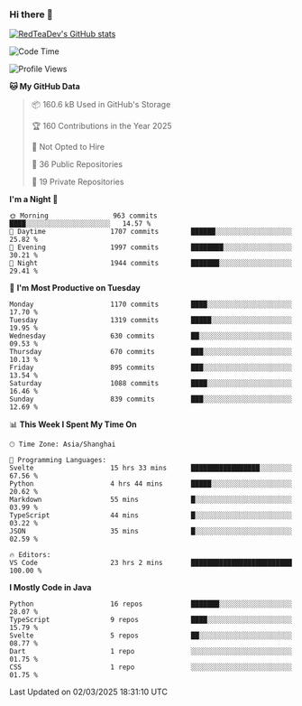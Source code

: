 ### Hi there 👋

<!--
**RedTeaDev/RedTeaDev** is a ✨ _special_ ✨ repository because its `README.md` (this file) appears on your GitHub profile.

Here are some ideas to get you started:

- 🔭 I’m currently working on ...
- 🌱 I’m currently learning ...
- 👯 I’m looking to collaborate on ...
- 🤔 I’m looking for help with ...
- 💬 Ask me about ...
- 📫 How to reach me: ...
- 😄 Pronouns: ...
- ⚡ Fun fact: ...
-->

<!--
[![wakatime](https://wakatime.com/badge/user/6b101ed0-04c0-4490-9283-eb61f2efff96.svg)](https://wakatime.com/@6b101ed0-04c0-4490-9283-eb61f2efff96)
!-->

[![RedTeaDev's GitHub stats](https://github-readme-stats.vercel.app/api?username=RedTeaDev\&include_all_commits=true)](https://github.com/anuraghazra/github-readme-stats)
<!--
[![willianrod's wakatime stats](https://github-readme-stats.vercel.app/api/wakatime?username=RedTeaDev)](https://github.com/anuraghazra/github-readme-stats)
!-->
<!--START_SECTION:waka-->
![Code Time](http://img.shields.io/badge/Code%20Time-3%2C054%20hrs%2029%20mins-blue)

![Profile Views](http://img.shields.io/badge/Profile%20Views-7-blue)

**🐱 My GitHub Data** 

> 📦 160.6 kB Used in GitHub's Storage 
 > 
> 🏆 160 Contributions in the Year 2025
 > 
> 🚫 Not Opted to Hire
 > 
> 📜 36 Public Repositories 
 > 
> 🔑 19 Private Repositories 
 > 
**I'm a Night 🦉** 

```text
🌞 Morning                963 commits         ████░░░░░░░░░░░░░░░░░░░░░   14.57 % 
🌆 Daytime                1707 commits        ██████░░░░░░░░░░░░░░░░░░░   25.82 % 
🌃 Evening                1997 commits        ████████░░░░░░░░░░░░░░░░░   30.21 % 
🌙 Night                  1944 commits        ███████░░░░░░░░░░░░░░░░░░   29.41 % 
```
📅 **I'm Most Productive on Tuesday** 

```text
Monday                   1170 commits        ████░░░░░░░░░░░░░░░░░░░░░   17.70 % 
Tuesday                  1319 commits        █████░░░░░░░░░░░░░░░░░░░░   19.95 % 
Wednesday                630 commits         ██░░░░░░░░░░░░░░░░░░░░░░░   09.53 % 
Thursday                 670 commits         ███░░░░░░░░░░░░░░░░░░░░░░   10.13 % 
Friday                   895 commits         ███░░░░░░░░░░░░░░░░░░░░░░   13.54 % 
Saturday                 1088 commits        ████░░░░░░░░░░░░░░░░░░░░░   16.46 % 
Sunday                   839 commits         ███░░░░░░░░░░░░░░░░░░░░░░   12.69 % 
```


📊 **This Week I Spent My Time On** 

```text
🕑︎ Time Zone: Asia/Shanghai

💬 Programming Languages: 
Svelte                   15 hrs 33 mins      █████████████████░░░░░░░░   67.56 % 
Python                   4 hrs 44 mins       █████░░░░░░░░░░░░░░░░░░░░   20.62 % 
Markdown                 55 mins             █░░░░░░░░░░░░░░░░░░░░░░░░   03.99 % 
TypeScript               44 mins             █░░░░░░░░░░░░░░░░░░░░░░░░   03.22 % 
JSON                     35 mins             █░░░░░░░░░░░░░░░░░░░░░░░░   02.59 % 

🔥 Editors: 
VS Code                  23 hrs 2 mins       █████████████████████████   100.00 % 
```

**I Mostly Code in Java** 

```text
Python                   16 repos            ███████░░░░░░░░░░░░░░░░░░   28.07 % 
TypeScript               9 repos             ████░░░░░░░░░░░░░░░░░░░░░   15.79 % 
Svelte                   5 repos             ██░░░░░░░░░░░░░░░░░░░░░░░   08.77 % 
Dart                     1 repo              ░░░░░░░░░░░░░░░░░░░░░░░░░   01.75 % 
CSS                      1 repo              ░░░░░░░░░░░░░░░░░░░░░░░░░   01.75 % 
```




 Last Updated on 02/03/2025 18:31:10 UTC
<!--END_SECTION:waka-->


